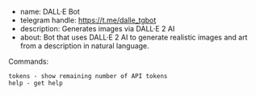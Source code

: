 - name: DALL·E Bot
- telegram handle: https://t.me/dalle_tgbot
- description: Generates images via DALL·E 2 AI
- about: Bot that uses DALL·E 2 AI to generate realistic images and
  art from a description in natural language.

Commands:
```
tokens - show remaining number of API tokens
help - get help
```